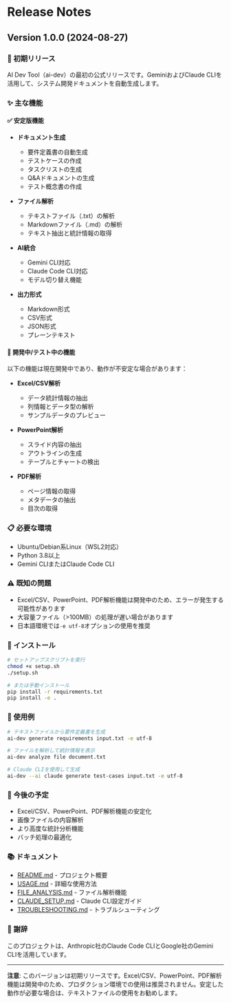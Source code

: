 # Release Notes

## Version 1.0.0 (2024-08-27)

### 🎉 初期リリース

AI Dev Tool（ai-dev）の最初の公式リリースです。GeminiおよびClaude CLIを活用して、システム開発ドキュメントを自動生成します。

### ✨ 主な機能

#### ✅ 安定版機能
- **ドキュメント生成**
  - 要件定義書の自動生成
  - テストケースの作成
  - タスクリストの生成
  - Q&Aドキュメントの生成
  - テスト概念書の作成

- **ファイル解析**
  - テキストファイル（.txt）の解析
  - Markdownファイル（.md）の解析
  - テキスト抽出と統計情報の取得

- **AI統合**
  - Gemini CLI対応
  - Claude Code CLI対応
  - モデル切り替え機能

- **出力形式**
  - Markdown形式
  - CSV形式
  - JSON形式
  - プレーンテキスト

#### 🚧 開発中/テスト中の機能
以下の機能は現在開発中であり、動作が不安定な場合があります：

- **Excel/CSV解析**
  - データ統計情報の抽出
  - 列情報とデータ型の解析
  - サンプルデータのプレビュー

- **PowerPoint解析**
  - スライド内容の抽出
  - アウトラインの生成
  - テーブルとチャートの検出

- **PDF解析**
  - ページ情報の取得
  - メタデータの抽出
  - 目次の取得

### 📋 必要な環境
- Ubuntu/Debian系Linux（WSL2対応）
- Python 3.8以上
- Gemini CLIまたはClaude Code CLI

### ⚠️ 既知の問題
- Excel/CSV、PowerPoint、PDF解析機能は開発中のため、エラーが発生する可能性があります
- 大容量ファイル（>100MB）の処理が遅い場合があります
- 日本語環境では`-e utf-8`オプションの使用を推奨

### 🔧 インストール
```bash
# セットアップスクリプトを実行
chmod +x setup.sh
./setup.sh

# または手動インストール
pip install -r requirements.txt
pip install -e .
```

### 📝 使用例
```bash
# テキストファイルから要件定義書を生成
ai-dev generate requirements input.txt -e utf-8

# ファイルを解析して統計情報を表示
ai-dev analyze file document.txt

# Claude CLIを使用して生成
ai-dev --ai claude generate test-cases input.txt -e utf-8
```

### 🚀 今後の予定
- Excel/CSV、PowerPoint、PDF解析機能の安定化
- 画像ファイルの内容解析
- より高度な統計分析機能
- バッチ処理の最適化

### 📚 ドキュメント
- [README.md](README.md) - プロジェクト概要
- [USAGE.md](USAGE.md) - 詳細な使用方法
- [FILE_ANALYSIS.md](FILE_ANALYSIS.md) - ファイル解析機能
- [CLAUDE_SETUP.md](CLAUDE_SETUP.md) - Claude CLI設定ガイド
- [TROUBLESHOOTING.md](TROUBLESHOOTING.md) - トラブルシューティング

### 🙏 謝辞
このプロジェクトは、Anthropic社のClaude Code CLIとGoogle社のGemini CLIを活用しています。

---

**注意**: このバージョンは初期リリースです。Excel/CSV、PowerPoint、PDF解析機能は開発中のため、プロダクション環境での使用は推奨されません。安定した動作が必要な場合は、テキストファイルの使用をお勧めします。